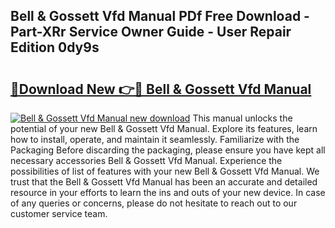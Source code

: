 ## Bell & Gossett Vfd Manual PDf Free Download - Part-XRr Service Owner Guide - User Repair Edition 0dy9s

# <h2><a href="http://bc14461.oget.top/?id=Bell+%26+Gossett+Vfd+Manual">🔗Download New 👉🔴 Bell & Gossett Vfd Manual</a></h2>

[![Bell & Gossett Vfd Manual new download](https://i.imgur.com/5g1atiW.png)](http://bc14461.oget.top/?id=Bell+%26+Gossett+Vfd+Manual)
This manual unlocks the potential of your new Bell & Gossett Vfd Manual. Explore its features, learn how to install, operate, and maintain it seamlessly. Familiarize with the Packaging Before discarding the packaging, please ensure you have kept all necessary accessories Bell & Gossett Vfd Manual. Experience the possibilities of list of features with your new Bell & Gossett Vfd Manual. We trust that the Bell & Gossett Vfd Manual has been an accurate and detailed resource in your efforts to learn the ins and outs of your new device. In case of any queries or concerns, please do not hesitate to reach out to our customer service team.
